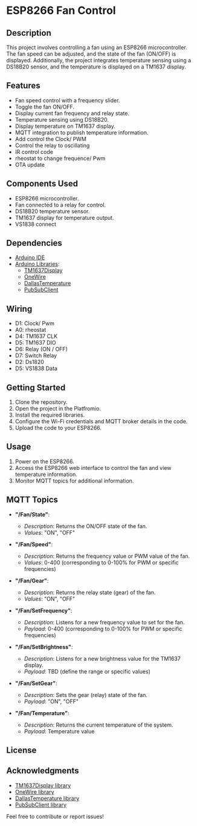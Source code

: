 # ESP8266 Fan Control

## Description

This project involves controlling a fan using an ESP8266 microcontroller. The fan speed can be adjusted, and the state of the fan (ON/OFF) is displayed. Additionally, the project integrates temperature sensing using a DS18B20 sensor, and the temperature is displayed on a TM1637 display.

## Features

- Fan speed control with a frequency slider.
- Toggle the fan ON/OFF.
- Display current fan frequency and relay state.
- Temperature sensing using DS18B20.
- Display temperature on TM1637 display.
- MQTT integration to publish temperature information.
- Add control the Clock/ PWM 
- Control the relay to oscillating
- IR control code
- rheostat to change frequence/ Pwm
- OTA update 
## Components Used

- ESP8266 microcontroller.
- Fan connected to a relay for control.
- DS18B20 temperature sensor.
- TM1637 display for temperature output.
- VS1838 connect 

## Dependencies

- [Arduino IDE](https://www.arduino.cc/en/software)
- [Arduino Libraries](https://www.arduino.cc/en/guide/libraries):
  - [TM1637Display](https://github.com/avishorp/TM1637)
  - [OneWire](https://github.com/PaulStoffregen/OneWire)
  - [DallasTemperature](https://github.com/milesburton/Arduino-Temperature-Control-Library)
  - [PubSubClient](https://github.com/knolleary/pubsubclient)

## Wiring
- D1: Clock/ Pwm
- A0: rheostat 
- D4: TM1637 CLK
- D5: TM1637 DIO
- D6: Relay (ON / OFF)
- D7: Switch Relay 
- D2: Ds1820
- D5: VS1838 Data

## Getting Started

1. Clone the repository.
2. Open the project in the Platfromio.
3. Install the required libraries.
4. Configure the Wi-Fi credentials and MQTT broker details in the code.
5. Upload the code to your ESP8266.

## Usage

1. Power on the ESP8266.
2. Access the ESP8266 web interface to control the fan and view temperature information.
3. Monitor MQTT topics for additional information.
## MQTT Topics

- **"/Fan/State"**: 
  - *Description*: Returns the ON/OFF state of the fan.
  - *Values*: "ON", "OFF"

- **"/Fan/Speed"**: 
  - *Description*: Returns the frequency value or PWM value of the fan.
  - *Values*: 0-400 (corresponding to 0-100% for PWM or specific frequencies)

- **"/Fan/Gear"**: 
  - *Description*: Returns the relay state (gear) of the fan.
  - *Values*: "ON", "OFF"

- **"/Fan/SetFrequency"**: 
  - *Description*: Listens for a new frequency value to set for the fan.
  - *Payload*: 0-400 (corresponding to 0-100% for PWM or specific frequencies)

- **"/Fan/SetBrightness"**: 
  - *Description*: Listens for a new brightness value for the TM1637 display.
  - *Payload*: TBD (define the range or specific values)

- **"/Fan/SetGear"**: 
  - *Description*: Sets the gear (relay) state of the fan.
  - *Payload*: "ON", "OFF"

- **"/Fan/Temperature"**: 
  - *Description*: Returns the current temperature of the system.
  - *Payload*: Temperature value

## License



## Acknowledgments

- [TM1637Display library](https://github.com/avishorp/TM1637)
- [OneWire library](https://github.com/PaulStoffregen/OneWire)
- [DallasTemperature library](https://github.com/milesburton/Arduino-Temperature-Control-Library)
- [PubSubClient library](https://github.com/knolleary/pubsubclient)

Feel free to contribute or report issues!
